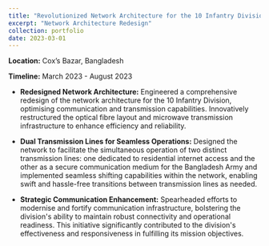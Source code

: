 ```yaml
---
title: "Revolutionized Network Architecture for the 10 Infantry Division"
excerpt: "Network Architecture Redesign"
collection: portfolio
date: 2023-03-01
---
```


**Location:** Cox’s Bazar, Bangladesh


**Timeline:** March 2023 - August 2023

- **Redesigned Network Architecture:** Engineered a comprehensive redesign of the network architecture for the 10 Infantry Division, optimising communication and transmission capabilities. Innovatively restructured the optical fibre layout and microwave transmission infrastructure to enhance efficiency and reliability.


- **Dual Transmission Lines for Seamless Operations:** Designed the network to facilitate the simultaneous operation of two distinct transmission lines: one dedicated to residential internet access and the other as a secure communication medium for the Bangladesh Army and implemented seamless shifting capabilities within the network, enabling swift and hassle-free transitions between transmission lines as needed.

- **Strategic Communication Enhancement:** Spearheaded efforts to modernise and fortify communication infrastructure, bolstering the division's ability to maintain robust connectivity and operational readiness. This initiative significantly contributed to the division's effectiveness and responsiveness in fulfilling its mission objectives.

